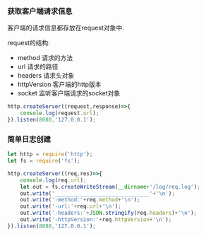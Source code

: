 ### 获取客户端请求信息

客户端的请求信息都存放在request对象中.

request的结构:

* method 请求的方法
* url 请求的路径
* headers 请求头对象
* httpVersion 客户端的http版本
* socket 监听客户端请求的socket对象

```javascript
http.createServer((request,response)=>{
    console.log(request.url);
}).listen(8080,'127.0.0.1');
```

### 简单日志创建

```javascript
let http = require('http');
let fs = require('fs');

http.createServer((req,res)=>{
    console.log(req.url);
    let out = fs.createWriteStream(__dirname+'/log/req.log');
    out.write('______________________________'+'\n');
    out.write('-method:'+req.method+'\n');
    out.write('-url:'+req.url+'\n');
    out.write('-headers:'+JSON.stringify(req.headers)+'\n');
    out.write('-httpVersion:'+req.httpVersion+'\n');
}).listen(8080,'127.0.0.1');
```
